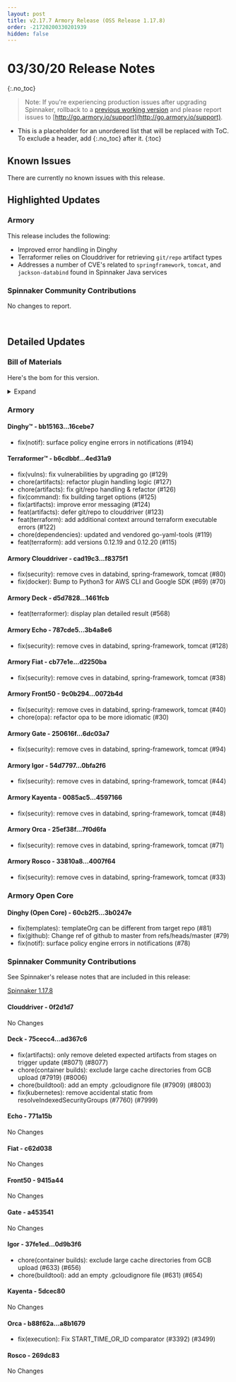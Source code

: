 ```yaml
---
layout: post
title: v2.17.7 Armory Release (OSS Release 1.17.8)
order: -21720200330201939
hidden: false
---
```


# 03/30/20 Release Notes
{:.no_toc}

> Note: If you're experiencing production issues after upgrading Spinnaker, rollback to a [previous working version](http://docs.armory.io/admin-guides/troubleshooting/#i-upgraded-spinnaker-and-it-is-no-longer-responding-how-do-i-rollback) and please report issues to [http://go.armory.io/support](http://go.armory.io/support).

* This is a placeholder for an unordered list that will be replaced with ToC. To exclude a header, add {:.no_toc} after it.
{:toc}


## Known Issues
There are currently no known issues with this release.

## Highlighted Updates
### Armory
This release includes the following:
  - Improved error handling in Dinghy
  - Terraformer relies on Clouddriver for retrieving `git/repo` artifact types
  - Addresses a number of CVE's related to `springframework`, `tomcat`, and `jackson-databind` found in Spinnaker Java services



###  Spinnaker Community Contributions

No changes to report. 

<br>

## Detailed Updates

### Bill of Materials
Here's the bom for this version.
<details><summary>Expand</summary>
<pre class="highlight">
<code>version: 2.17.7-rc6376
timestamp: "2020-03-30 19:11:05"
services:
  clouddriver:
    version: 6.4.6-f8375f1-0f2d1d7-rc1086
  deck:
    version: 2.13.6-1461fcb-ad367c6-rc259
  dinghy:
    version: 0.0.4-16cebe7-rc3306
  echo:
    version: 2.9.1-3b4a8e6-771a15b-rc602
  fiat:
    version: 1.8.3-d2250ba-c62d038-rc1077
  front50:
    version: 0.20.1-0072b4d-9415a44-rc1076
  gate:
    version: 1.13.0-6dc03a7-a453541-rc3289
  igor:
    version: 1.7.0-0bfa2f6-0d9b3f6-rc920
  kayenta:
    version: 0.12.0-4597166-5dcec80-rc826
  monitoring-daemon:
    version: 0.16.0-cbc7624-rc2
  monitoring-third-party:
    version: 0.16.0-cbc7624-rc2
  orca:
    version: 2.11.2-7f0d6fa-a8b1679-rc961
  rosco:
    version: 0.15.1-4007f64-269dc83-rc913
  terraformer:
    version: 0.0.2-4ed31a9-rc38
dependencies:
  redis:
    version: 2:2.8.4-2
artifactSources:
  dockerRegistry: docker.io/armory</code>
</pre>
</details>



### Armory
#### Dinghy&trade; - bb15163...16cebe7
 - fix(notif): surface policy engine errors in notifications (#194)

#### Terraformer&trade; - b6cdbbf...4ed31a9
 - fix(vulns): fix vulnerabilities by upgrading go (#129)
 - chore(artifacts): refactor plugin handling logic (#127)
 - chore(artifacts): fix git/repo handling & refactor (#126)
 - fix(command): fix building target options (#125)
 - fix(artifacts): improve error messaging (#124)
 - feat(artifacts): defer git/repo to clouddriver (#123)
 - feat(terraform): add additional context arround terraform executable errors (#122)
 - chore(dependencies): updated and vendored go-yaml-tools (#119)
 - feat(terraform): add versions 0.12.19 and 0.12.20 (#115)

#### Armory Clouddriver  - cad19c3...f8375f1
 - fix(security): remove cves in databind, spring-framework, tomcat (#80)
 - fix(docker): Bump to Python3 for AWS CLI and Google SDK (#69) (#70)

#### Armory Deck  - d5d7828...1461fcb
 - feat(terraformer): display plan detailed result (#568)

#### Armory Echo  - 787cde5...3b4a8e6
 - fix(security): remove cves in databind, spring-framework, tomcat (#128)

#### Armory Fiat  - cb77e1e...d2250ba
 - fix(security): remove cves in databind, spring-framework, tomcat (#38)

#### Armory Front50  - 9c0b294...0072b4d
 - fix(security): remove cves in databind, spring-framework, tomcat (#40)
 - chore(opa): refactor opa to be more idiomatic (#30)

#### Armory Gate  - 250616f...6dc03a7
 - fix(security): remove cves in databind, spring-framework, tomcat (#94)

#### Armory Igor  - 54d7797...0bfa2f6
 - fix(security): remove cves in databind, spring-framework, tomcat (#44)

#### Armory Kayenta  - 0085ac5...4597166
 - fix(security): remove cves in databind, spring-framework, tomcat (#48)

#### Armory Orca  - 25ef38f...7f0d6fa
 - fix(security): remove cves in databind, spring-framework, tomcat (#71)

#### Armory Rosco  - 33810a8...4007f64
 - fix(security): remove cves in databind, spring-framework, tomcat (#33)


### Armory Open Core
#### Dinghy (Open Core) - 60cb2f5...3b0247e
 - fix(templates): templateOrg can be different from target repo (#81)
 - fix(github): Change ref of github to master from refs/heads/master (#79)
 - fix(notif): surface policy engine errors in notifications (#78)


###  Spinnaker Community Contributions
See Spinnaker's release notes that are included in this release:

[Spinnaker 1.17.8](https://www.spinnaker.io/community/releases/versions/1-17-8-changelog#individual-service-changes)

#### Clouddriver  - 0f2d1d7
No Changes

#### Deck  - 75cecc4...ad367c6
 - fix(artifacts): only remove deleted expected artifacts from stages on trigger update (#8071) (#8077)
 - chore(container builds): exclude large cache directories from GCB upload (#7919) (#8006)
 - chore(buildtool): add an empty .gcloudignore file (#7909) (#8003)
 - fix(kubernetes): remove accidental static from resolveIndexedSecurityGroups (#7760) (#7999)

#### Echo  - 771a15b
No Changes

#### Fiat  - c62d038
No Changes

#### Front50  - 9415a44
No Changes

#### Gate  - a453541
No Changes

#### Igor  - 37fe1ed...0d9b3f6
 - chore(container builds): exclude large cache directories from GCB upload (#633) (#656)
 - chore(buildtool): add an empty .gcloudignore file (#631) (#654)

#### Kayenta  - 5dcec80
No Changes

#### Orca  - b88f62a...a8b1679
 - fix(execution): Fix START_TIME_OR_ID comparator (#3392) (#3499)

#### Rosco  - 269dc83
No Changes
